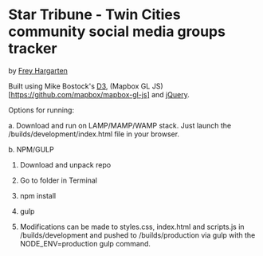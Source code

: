Star Tribune - Twin Cities community social media groups tracker
================

by [Frey Hargarten](https://github.com/jeffhargarten)

Built using Mike Bostock's [D3](https://github.com/mbostock/d3), (Mapbox GL JS)[https://github.com/mapbox/mapbox-gl-js] and [jQuery](https://github.com/jquery/jquery).

Options for running:

a. Download and run on LAMP/MAMP/WAMP stack. Just launch the /builds/development/index.html file in your browser.

b. NPM/GULP

1. Download and unpack repo

2. Go to folder in Terminal

3. npm install

4. gulp

5. Modifications can be made to styles.css, index.html and scripts.js in /builds/development and pushed to /builds/production via gulp with the NODE_ENV=production gulp command.